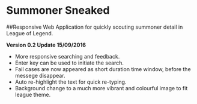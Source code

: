 # Summoner Sneaked
##Responsive Web Application for quickly scouting summoner detail in League of Legend. 



**Version 0.2 Update 15/09/2016**
* More responsive searching and feedback.
* Enter key can be used to initiate the search.
* Fail cases are now appeared as short duration time window, before the messege disappear.
* Auto re-highlight the text for quick re-typing.
* Background change to a much more vibrant and colourful image to fit league theme.
